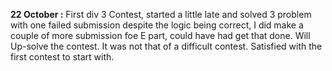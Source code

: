 
**22 October :**
First div 3 Contest, started a little late and solved 3 problem with one failed submission despite the logic being correct, I did make a couple of more submission foe E part, could have had get that done. Will Up-solve the contest. It was not that of a difficult contest. Satisfied with the first contest to start with. 


